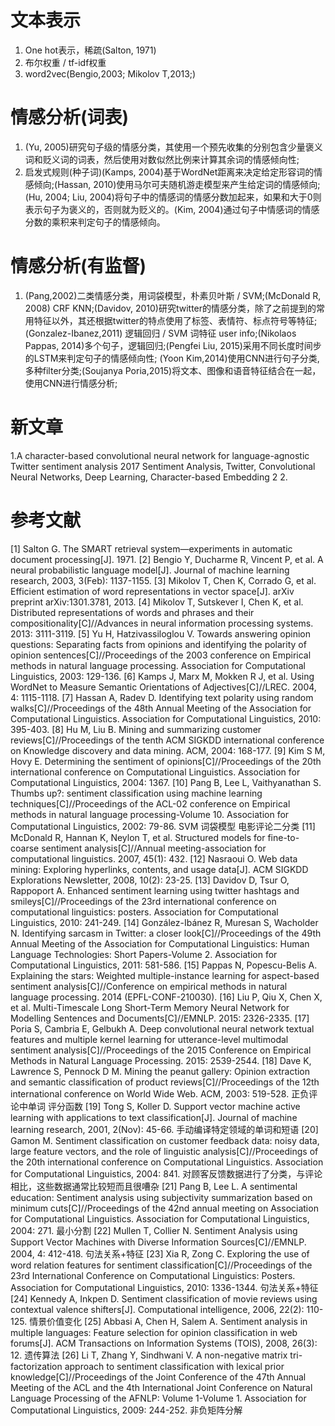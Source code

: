 
# 文本表示
1. One hot表示，稀疏(Salton, 1971)
2. 布尔权重 / tf-idf权重
3. word2vec(Bengio,2003; Mikolov T,2013;)


# 情感分析(词表)
1. (Yu, 2005)研究句子级的情感分类，其使用一个预先收集的分别包含少量褒义词和贬义词的词表，然后使用对数似然比例来计算其余词的情感倾向性;
2. 启发式规则(种子词)(Kamps, 2004)基于WordNet距离来决定给定形容词的情感倾向;(Hassan, 2010)使用马尔可夫随机游走模型来产生给定词的情感倾向;(Hu, 2004; Liu, 2004)将句子中的情感词的情感分数加起来，如果和大于0则表示句子为褒义的，否则就为贬义的。(Kim, 2004)通过句子中情感词的情感分数的乘积来判定句子的情感倾向。

# 情感分析(有监督)
1. (Pang,2002)二类情感分类，用词袋模型，朴素贝叶斯 / SVM;(McDonald R, 2008) CRF KNN;(Davidov, 2010)研究twitter的情感分类，除了之前提到的常用特征以外，其还根据twitter的特点使用了标签、表情符、标点符号等特征;(Gonzalez-Ibanez,2011) 逻辑回归 / SVM 词特征 user info;(Nikolaos Pappas, 2014)多个句子，逻辑回归;(Pengfei Liu, 2015)采用不同长度时间步的LSTM来判定句子的情感倾向性; (Yoon Kim,2014)使用CNN进行句子分类, 多种filter分类;(Soujanya Poria,2015)将文本、图像和语音特征结合在一起，使用CNN进行情感分析;


# 新文章
1.A character-based convolutional neural network for language-agnostic Twitter sentiment analysis   2017    Sentiment Analysis, Twitter, Convolutional Neural Networks, Deep Learning, Character-based Embedding    2
2.


# 参考文献
[1] Salton G. The SMART retrieval system—experiments in automatic document processing[J]. 1971. 
[2] Bengio Y, Ducharme R, Vincent P, et al. A neural probabilistic language model[J]. Journal of machine learning research, 2003, 3(Feb): 1137-1155. 
[3] Mikolov T, Chen K, Corrado G, et al. Efficient estimation of word representations in vector space[J]. arXiv preprint arXiv:1301.3781, 2013. 
[4] Mikolov T, Sutskever I, Chen K, et al. Distributed representations of words and phrases and their compositionality[C]//Advances in neural information processing systems. 2013: 3111-3119. 
[5] Yu H, Hatzivassiloglou V. Towards answering opinion questions: Separating facts from opinions and identifying the polarity of opinion sentences[C]//Proceedings of the 2003 conference on Empirical methods in natural language processing. Association for Computational Linguistics, 2003: 129-136. 
[6] Kamps J, Marx M, Mokken R J, et al. Using WordNet to Measure Semantic Orientations of Adjectives[C]//LREC. 2004, 4: 1115-1118. 
[7] Hassan A, Radev D. Identifying text polarity using random walks[C]//Proceedings of the 48th Annual Meeting of the Association for Computational Linguistics. Association for Computational Linguistics, 2010: 395-403. 
[8] Hu M, Liu B. Mining and summarizing customer reviews[C]//Proceedings of the tenth ACM SIGKDD international conference on Knowledge discovery and data mining. ACM, 2004: 168-177. 
[9] Kim S M, Hovy E. Determining the sentiment of opinions[C]//Proceedings of the 20th international conference on Computational Linguistics. Association for Computational Linguistics, 2004: 1367. 
[10] Pang B, Lee L, Vaithyanathan S. Thumbs up?: sentiment classification using machine learning techniques[C]//Proceedings of the ACL-02 conference on Empirical methods in natural language processing-Volume 10. Association for Computational Linguistics, 2002: 79-86. SVM 词袋模型 电影评论二分类 
[11] McDonald R, Hannan K, Neylon T, et al. Structured models for fine-to-coarse sentiment analysis[C]//Annual meeting-association for computational linguistics. 2007, 45(1): 432. 
[12] Nasraoui O. Web data mining: Exploring hyperlinks, contents, and usage data[J]. ACM SIGKDD Explorations Newsletter, 2008, 10(2): 23-25. 
[13] Davidov D, Tsur O, Rappoport A. Enhanced sentiment learning using twitter hashtags and smileys[C]//Proceedings of the 23rd international conference on computational linguistics: posters. Association for Computational Linguistics, 2010: 241-249. 
[14] González-Ibánez R, Muresan S, Wacholder N. Identifying sarcasm in Twitter: a closer look[C]//Proceedings of the 49th Annual Meeting of the Association for Computational Linguistics: Human Language Technologies: Short Papers-Volume 2. Association for Computational Linguistics, 2011: 581-586. 
[15] Pappas N, Popescu-Belis A. Explaining the stars: Weighted multiple-instance learning for aspect-based sentiment analysis[C]//Conference on empirical methods in natural language processing. 2014 (EPFL-CONF-210030). 
[16] Liu P, Qiu X, Chen X, et al. Multi-Timescale Long Short-Term Memory Neural Network for Modelling Sentences and Documents[C]//EMNLP. 2015: 2326-2335. 
[17] Poria S, Cambria E, Gelbukh A. Deep convolutional neural network textual features and multiple kernel learning for utterance-level multimodal sentiment analysis[C]//Proceedings of the 2015 Conference on Empirical Methods in Natural Language Processing. 2015: 2539-2544. 
[18] Dave K, Lawrence S, Pennock D M. Mining the peanut gallery: Opinion extraction and semantic classification of product reviews[C]//Proceedings of the 12th international conference on World Wide Web. ACM, 2003: 519-528.  正负评论中单词 评分函数 
[19] Tong S, Koller D. Support vector machine active learning with applications to text classification[J]. Journal of machine learning research, 2001, 2(Nov): 45-66.   手动编译特定领域的单词和短语 
[20] Gamon M. Sentiment classification on customer feedback data: noisy data, large feature vectors, and the role of linguistic analysis[C]//Proceedings of the 20th international conference on Computational Linguistics. Association for Computational Linguistics, 2004: 841.   对顾客反馈数据进行了分类，与评论相比，这些数据通常比较短而且很嘈杂 
[21] Pang B, Lee L. A sentimental education: Sentiment analysis using subjectivity summarization based on minimum cuts[C]//Proceedings of the 42nd annual meeting on Association for Computational Linguistics. Association for Computational Linguistics, 2004: 271.   最小分割 
[22] Mullen T, Collier N. Sentiment Analysis using Support Vector Machines with Diverse Information Sources[C]//EMNLP. 2004, 4: 412-418.    句法关系+特征 
[23] Xia R, Zong C. Exploring the use of word relation features for sentiment classification[C]//Proceedings of the 23rd International Conference on Computational Linguistics: Posters. Association for Computational Linguistics, 2010: 1336-1344.    句法关系+特征 
[24] Kennedy A, Inkpen D. Sentiment classification of movie reviews using contextual valence shifters[J]. Computational intelligence, 2006, 22(2): 110-125. 情景价值变化 
[25] Abbasi A, Chen H, Salem A. Sentiment analysis in multiple languages: Feature selection for opinion classification in web forums[J]. ACM Transactions on Information Systems (TOIS), 2008, 26(3): 12.   遗传算法 
[26] Li T, Zhang Y, Sindhwani V. A non-negative matrix tri-factorization approach to sentiment classification with lexical prior knowledge[C]//Proceedings of the Joint Conference of the 47th Annual Meeting of the ACL and the 4th International Joint Conference on Natural Language Processing of the AFNLP: Volume 1-Volume 1. Association for Computational Linguistics, 2009: 244-252.   非负矩阵分解 
